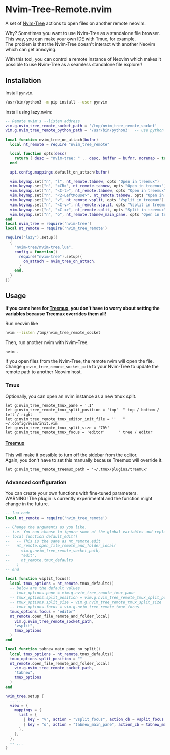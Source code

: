 # Nvim-Tree-Remote.nvim

A set of [Nvim-Tree](https://github.com/nvim-tree/nvim-tree.lua) actions to open files on another remote neovim.

Why? Sometimes you want to use Nvim-Tree as a standalone file browser. This way, you can make your own IDE with Tmux, for example.  
The problem is that the Nvim-Tree doesn't interact with another Neovim which can get annoying.

With this tool, you can control a remote instance of Neovim which makes it possible to use Nvim-Tree as a seamless standalone file explorer!

## Installation

Install `pynvim`.  
```bash
/usr/bin/python3 -m pip install --user pynvim
```

Install using lazy.nvim:

```lua
-- Remote nvim's --listen address
vim.g.nvim_tree_remote_socket_path = '/tmp/nvim_tree_remote_socket'
vim.g.nvim_tree_remote_python_path = '/usr/bin/python3'  -- use python with pynvim installed

local function nvim_tree_on_attach(bufnr)
  local nt_remote = require "nvim_tree_remote"

  local function opts(desc)
    return { desc = "nvim-tree: " .. desc, buffer = bufnr, noremap = true, silent = true, nowait = true }
  end

  api.config.mappings.default_on_attach(bufnr)

  vim.keymap.set("n", "l", nt_remote.tabnew, opts "Open in treemux")
  vim.keymap.set("n", "<CR>", nt_remote.tabnew, opts "Open in treemux")
  vim.keymap.set("n", "<C-t>", nt_remote.tabnew, opts "Open in treemux")
  vim.keymap.set("n", "<2-LeftMouse>", nt_remote.tabnew, opts "Open in treemux")
  vim.keymap.set("n", "v", nt_remote.vsplit, opts "Vsplit in treemux")
  vim.keymap.set("n", "<C-v>", nt_remote.vsplit, opts "Vsplit in treemux")
  vim.keymap.set("n", "<C-x>", nt_remote.split, opts "Split in treemux")
  vim.keymap.set("n", "o", nt_remote.tabnew_main_pane, opts "Open in treemux without tmux split")
end
local nvim_tree = require('nvim-tree')
local nt_remote = require('nvim_tree_remote')

require("lazy").setup({
  {
    "nvim-tree/nvim-tree.lua",
    config = function()
      require("nvim-tree").setup({
        on_attach = nvim_tree_on_attach,
      }
    end,
  }
})
```

## Usage

**If you came here for [Treemux](https://github.com/kiyoon/treemux), you don't have to worry about setting the variables because Treemux overrides them all!**

Run neovim like  
```bash
nvim --listen /tmp/nvim_tree_remote_socket
```

Then, run another nvim with Nvim-Tree.  
```bash
nvim .
```

If you open files from the Nvim-Tree, the remote nvim will open the file.  
Change `g:nvim_tree_remote_socket_path` to your Nvim-Tree to update the remote path to another Neovim host.

### Tmux

Optionally, you can open an nvim instance as a new tmux split.

```vim
let g:nvim_tree_remote_tmux_pane = '.1'
let g:nvim_tree_remote_tmux_split_position = 'top'  " top / bottom / left / right
let g:nvim_tree_remote_tmux_editor_init_file = ''	" ~/.config/nvim/init.vim
let g:nvim_tree_remote_tmux_split_size = '70%'
let g:nvim_tree_remote_tmux_focus = 'editor'      " tree / editor
```


#### [Treemux](https://github.com/kiyoon/treemux)

This will make it possible to turn off the sidebar from the editor.  
Again, you don't have to set this manually because Treemux will override it.

```vim
let g:nvim_tree_remote_treemux_path = '~/.tmux/plugins/treemux'
```

### Advanced configuration

You can create your own functions with fine-tuned parameters.  
WARNING! The plugin is currently experimental and the function might change in the future.

```lua
-- lua code
local nt_remote = require('nvim_tree_remote')

-- Change the arguments as you like.
-- i.e. You can choose to ignore some of the global variables and replace to what you want.
-- local function default_edit()
--   -- This is the same as nt_remote.edit
--   nt_remote.open_file_remote_and_folder_local(
--     vim.g.nvim_tree_remote_socket_path,
--     "edit",
--     nt_remote.tmux_defaults
--   )
-- end

local function vsplit_focus()
  local tmux_options = nt_remote.tmux_defaults()
  -- below are the default values
  -- tmux_options.pane = vim.g.nvim_tree_remote_tmux_pane
  -- tmux_options.split_position = vim.g.nvim_tree_remote_tmux_split_position
  -- tmux_options.split_size = vim.g.nvim_tree_remote_tmux_split_size
  -- tmux_options.focus = vim.g.nvim_tree_remote_tmux_focus
  tmux_options.focus = "editor"
  nt_remote.open_file_remote_and_folder_local(
    vim.g.nvim_tree_remote_socket_path,
    "vsplit",
    tmux_options
  )
end

local function tabnew_main_pane_no_split()
  local tmux_options = nt_remote.tmux_defaults()
  tmux_options.split_position = ""
  nt_remote.open_file_remote_and_folder_local(
    vim.g.nvim_tree_remote_socket_path,
    "tabnew",
    tmux_options
  )
end

nvim_tree.setup {
  -- ...
  view = {
    mappings = {
      list = {
        { key = "v", action = "vsplit_focus", action_cb = vsplit_focus },
        { key = "o", action = "tabnew_main_pane", action_cb = tabnew_main_pane_no_split },
      },
    },
  },
  -- ...
}
```
